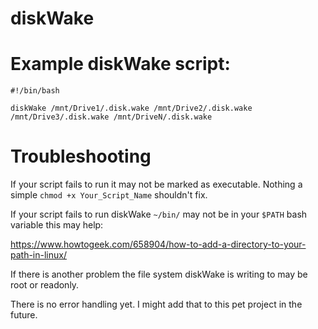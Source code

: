 # diskWake

# Example diskWake script:
```shell
#!/bin/bash

diskWake /mnt/Drive1/.disk.wake /mnt/Drive2/.disk.wake /mnt/Drive3/.disk.wake /mnt/DriveN/.disk.wake
```
# Troubleshooting 
If your script fails to run it may not be marked as executable. Nothing a simple `chmod +x Your_Script_Name` shouldn't fix.

If your script fails to run diskWake `~/bin/` may not be in your `$PATH` bash variable this may help:

https://www.howtogeek.com/658904/how-to-add-a-directory-to-your-path-in-linux/

If there is another problem the file system diskWake is writing to may be root or readonly.

There is no error handling yet. I might add that to this pet project in the future.
